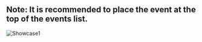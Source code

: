 ## Note: It is recommended to place the event at the top of the events list.
![Showcase1](https://cdn.discordapp.com/attachments/1019257446046376008/1033940345098088548/unknown.png)
